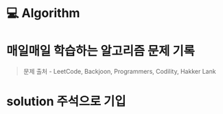 # 💻 Algorithm
# 매일매일 학습하는 알고리즘 문제 기록
>문제 출처 - LeetCode, Backjoon, Programmers, Codility, Hakker Lank
# solution 주석으로 기입

